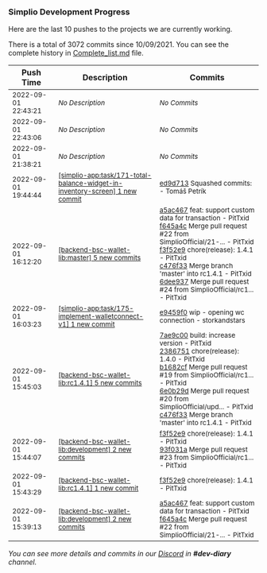 
### Simplio Development Progress

Here are the last 10 pushes to the projects we are currently working.

There is a total of 3072 commits since 10/09/2021. You can see the complete history in
 [Complete_list.md](Complete_list.md) file.

| Push Time | Description | Commits |
| --- | --- | --- |
| <sub>2022-09-01 22:43:21</sub> | <sub>_No Description_</sub> | <sub>_No Commits_</sub> |
| <sub>2022-09-01 22:43:06</sub> | <sub>_No Description_</sub> | <sub>_No Commits_</sub> |
| <sub>2022-09-01 21:38:21</sub> | <sub>_No Description_</sub> | <sub>_No Commits_</sub> |
| <sub>2022-09-01 19:44:44</sub> | <sub>[[simplio-app:task/171\-total\-balance\-widget\-in\-inventory\-screen] 1 new commit](https://github.com/SimplioOfficial/simplio-app/commit/ed9d713c7f430ac2dbea68786eea4754df3b5ab1)</sub> | <sub>[ed9d713](https://github.com/SimplioOfficial/simplio-app/commit/ed9d713c7f430ac2dbea68786eea4754df3b5ab1) Squashed commits: - Tomáš Petrík</sub> |
| <sub>2022-09-01 16:12:20</sub> | <sub>[[backend-bsc-wallet-lib:master] 5 new commits](https://github.com/SimplioOfficial/backend-bsc-wallet-lib/compare/6e0b29dbc817...6dee9374275d)</sub> | <sub>[a5ac467](https://github.com/SimplioOfficial/backend-bsc-wallet-lib/commit/a5ac467ace10c1445987f5aa80f0efc36783a691) feat: support custom data for transaction - PitTxid<br>[f645a4c](https://github.com/SimplioOfficial/backend-bsc-wallet-lib/commit/f645a4c7bda053845fe396d5a26732dfe6c52f6b) Merge pull request #22 from SimplioOfficial/21-... - PitTxid<br>[f3f52e9](https://github.com/SimplioOfficial/backend-bsc-wallet-lib/commit/f3f52e9e69d3cb02f4abf5de8fec9803e1b4fd52) chore(release): 1.4.1 - PitTxid<br>[c476f33](https://github.com/SimplioOfficial/backend-bsc-wallet-lib/commit/c476f3399f86e297225b19aefb53c918b8a93be1) Merge branch 'master' into rc1.4.1 - PitTxid<br>[6dee937](https://github.com/SimplioOfficial/backend-bsc-wallet-lib/commit/6dee9374275d4c733a4674429c29dfe4fbbd1d52) Merge pull request #24 from SimplioOfficial/rc1... - PitTxid</sub> |
| <sub>2022-09-01 16:03:23</sub> | <sub>[[simplio-app:task/175\-implement\-walletconnect\-v1] 1 new commit](https://github.com/SimplioOfficial/simplio-app/commit/e9459f04546f7f03691a038760f22aaf6bc3e27a)</sub> | <sub>[e9459f0](https://github.com/SimplioOfficial/simplio-app/commit/e9459f04546f7f03691a038760f22aaf6bc3e27a) wip - opening wc connection - storkandstars</sub> |
| <sub>2022-09-01 15:45:03</sub> | <sub>[[backend-bsc-wallet-lib:rc1\.4\.1] 5 new commits](https://github.com/SimplioOfficial/backend-bsc-wallet-lib/compare/f3f52e9e69d3...c476f3399f86)</sub> | <sub>[7ae9c00](https://github.com/SimplioOfficial/backend-bsc-wallet-lib/commit/7ae9c008404540ea0607805749f62b2bf118edf4) build: increase version - PitTxid<br>[2386751](https://github.com/SimplioOfficial/backend-bsc-wallet-lib/commit/23867516f491e3c2794050629ec675c5813a2547) chore(release): 1.4.0 - PitTxid<br>[b1682cf](https://github.com/SimplioOfficial/backend-bsc-wallet-lib/commit/b1682cf9b0982ec1daf10b51eeb6307c1b37e852) Merge pull request #19 from SimplioOfficial/rc1... - PitTxid<br>[6e0b29d](https://github.com/SimplioOfficial/backend-bsc-wallet-lib/commit/6e0b29dbc8171961517a893b2ec58df1ea3dd9ce) Merge pull request #20 from SimplioOfficial/upd... - PitTxid<br>[c476f33](https://github.com/SimplioOfficial/backend-bsc-wallet-lib/commit/c476f3399f86e297225b19aefb53c918b8a93be1) Merge branch 'master' into rc1.4.1 - PitTxid</sub> |
| <sub>2022-09-01 15:44:07</sub> | <sub>[[backend-bsc-wallet-lib:development] 2 new commits](https://github.com/SimplioOfficial/backend-bsc-wallet-lib/compare/f645a4c7bda0...93f031adf2fb)</sub> | <sub>[f3f52e9](https://github.com/SimplioOfficial/backend-bsc-wallet-lib/commit/f3f52e9e69d3cb02f4abf5de8fec9803e1b4fd52) chore(release): 1.4.1 - PitTxid<br>[93f031a](https://github.com/SimplioOfficial/backend-bsc-wallet-lib/commit/93f031adf2fb88e0537857ec0b5ac3ce77b92fa6) Merge pull request #23 from SimplioOfficial/rc1... - PitTxid</sub> |
| <sub>2022-09-01 15:43:29</sub> | <sub>[[backend-bsc-wallet-lib:rc1\.4\.1] 1 new commit](https://github.com/SimplioOfficial/backend-bsc-wallet-lib/commit/f3f52e9e69d3cb02f4abf5de8fec9803e1b4fd52)</sub> | <sub>[f3f52e9](https://github.com/SimplioOfficial/backend-bsc-wallet-lib/commit/f3f52e9e69d3cb02f4abf5de8fec9803e1b4fd52) chore(release): 1.4.1 - PitTxid</sub> |
| <sub>2022-09-01 15:39:13</sub> | <sub>[[backend-bsc-wallet-lib:development] 2 new commits](https://github.com/SimplioOfficial/backend-bsc-wallet-lib/compare/edeab977515c...f645a4c7bda0)</sub> | <sub>[a5ac467](https://github.com/SimplioOfficial/backend-bsc-wallet-lib/commit/a5ac467ace10c1445987f5aa80f0efc36783a691) feat: support custom data for transaction - PitTxid<br>[f645a4c](https://github.com/SimplioOfficial/backend-bsc-wallet-lib/commit/f645a4c7bda053845fe396d5a26732dfe6c52f6b) Merge pull request #22 from SimplioOfficial/21-... - PitTxid</sub> |

_You can see more details and commits in our [Discord](https://discord.gg/aKhjuwZmdP) in **#dev-diary** channel._
